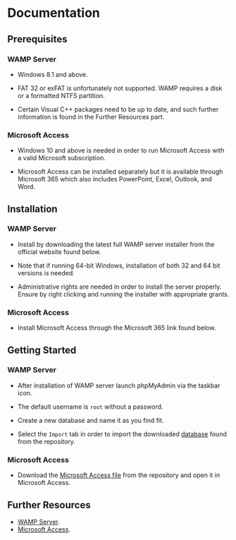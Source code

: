 # Documentation

## Prerequisites

### WAMP Server

* Windows 8.1 and above.

* FAT 32 or exFAT is unfortunately not supported. WAMP requires a disk or a formatted NTFS partition.

* Certain Visual C++ packages need to be up to date, and such further information is found in the Further Resources part.

### Microsoft Access

* Windows 10 and above is needed in order to run Microsoft Access with a valid Microsoft subscription.

* Microsoft Access can be installed separately but it is available through Microsoft 365 which also includes PowerPoint, Excel, Outlook, and Word.


## Installation 

### WAMP Server
* Install by downloading the latest full WAMP server installer from the official website found below.

* Note that if running 64-bit Windows, installation of both 32 and 64 bit versions is needed. 

* Administrative rights are needed in order to install the server properly. Ensure by right clicking and running the installer with appropriate grants.

### Microsoft Access

* Install Microsoft Access through the Microsoft 365 link found below.


## Getting Started

### WAMP Server
* After installation of WAMP server launch phpMyAdmin via the taskbar icon.

* The default username is `root` without a password.

* Create a new database and name it as you find fit.

* Select the `Import` tab in order to import the downloaded [database](https://github.com/konstantinosy/dataAnalysisPortfolioTwo/blob/main/Database.sql) found from the repository.

### Microsoft Access

* Download the [Microsoft Access file](https://github.com/konstantinosy/dataAnalysisPortfolioTwo/blob/main/Database.accdb) from the repository and open it in Microsoft Access. 

## Further Resources

* [WAMP Server](https://wampserver.aviatechno.net/?lang=en&prerequis=afficher).
* [Microsoft Access](https://www.microsoft.com/en-us/microsoft-365/access).
